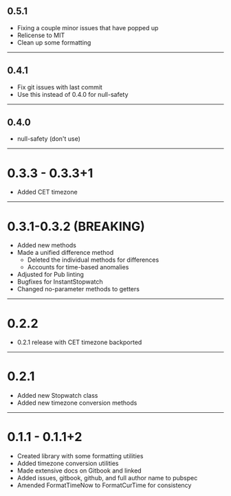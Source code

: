 ## 0.5.1
- Fixing a couple minor issues that have popped up
- Relicense to MIT
- Clean up some formatting

---

## 0.4.1
- Fix git issues with last commit
- Use this instead of 0.4.0 for null-safety

---

## 0.4.0
- null-safety (don't use)

---

# 0.3.3 - 0.3.3+1
- Added CET timezone

---

# 0.3.1-0.3.2 (BREAKING)
- Added new methods
- Made a unified difference method
    - Deleted the individual methods for differences
    - Accounts for time-based anomalies
- Adjusted for Pub linting
- Bugfixes for InstantStopwatch
- Changed no-parameter methods to getters

---

# 0.2.2
- 0.2.1 release with CET timezone backported

---

# 0.2.1
- Added new Stopwatch class
- Added new timezone conversion methods

---

# 0.1.1 - 0.1.1+2
- Created library with some formatting utilities
- Added timezone conversion utilities
- Made extensive docs on Gitbook and linked
- Added issues, gitbook, github, and full author name to pubspec
- Amended FormatTimeNow to FormatCurTime for consistency
